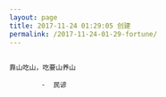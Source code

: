 ```yaml
---
layout: page
title: 2017-11-24 01:29:05 创建
permalink: /2017-11-24-01-29-fortune/
---
```

```

靠山吃山，吃要山养山

        -  民谚

```

